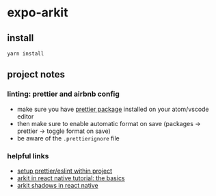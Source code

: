 # expo-arkit

## install
`yarn install`

## project notes

### linting: prettier and airbnb config
- make sure you have [prettier package](https://atom.io/packages/prettier-atom) installed on your atom/vscode editor
- then make sure to enable automatic format on save (packages → prettier → toggle format on save)
- be aware of the `.prettierignore` file

### helpful links
- [setup prettier/eslint within project](https://blog.echobind.com/integrating-prettier-eslint-airbnb-style-guide-in-vscode-47f07b5d7d6a)
- [arkit in react native tutorial: the basics](https://blog.expo.io/arkit-in-react-native-tutorial-the-basics-9f839539f0b9)
- [arkit shadows in react native](https://blog.expo.io/arkit-shadows-in-react-native-f881e01a99f8)
